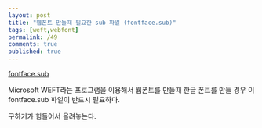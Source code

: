 ```yaml
---
layout: post
title: "웹폰트 만들때 필요한 sub 파일 (fontface.sub)"
tags: [weft,webfont]
permalink: /49
comments: true
published: true
---
```

[fontface.sub](/files/fontface.sub)

Microsoft WEFT라는 프로그램을 이용해서 웹폰트를 만들때
한글 폰트를 만들 경우 이 fontface.sub 파일이 반드시 필요하다.

구하기가 힘들어서 올려놓는다.